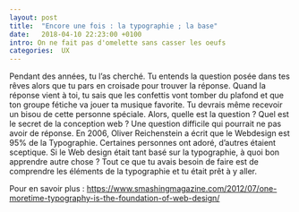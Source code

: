 ```yaml
---
layout: post
title:  "Encore une fois : la typographie ; la base"
date:   2018-04-10 22:23:00 +0100
intro: On ne fait pas d'omelette sans casser les oeufs
categories:  UX
---
```


Pendant des années, tu l’as cherché. Tu entends la question posée dans
tes rêves alors que tu pars en croisade pour
trouver la réponse. Quand la réponse vient à toi, tu sais que les
confettis vont tomber du plafond et que ton groupe fétiche va jouer ta
musique favorite. Tu devrais même recevoir un bisou de cette personne
spéciale. Alors, quelle est la question ?
Quel est le secret de la conception web ?
Une question difficile qui pourrait ne pas avoir de réponse. En 2006,
Oliver Reichenstein a écrit que le Webdesign est 95% de la Typographie.
Certaines personnes ont adoré, d’autres étaient sceptique. Si le
Web design était tant basé sur la typographie, à quoi bon apprendre autre
chose ? Tout ce que tu avais besoin de faire est de comprendre les
éléments de la typographie et tu était prêt à y aller.

Pour en savoir plus : https://www.smashingmagazine.com/2012/07/one-moretime-typography-is-the-foundation-of-web-design/
